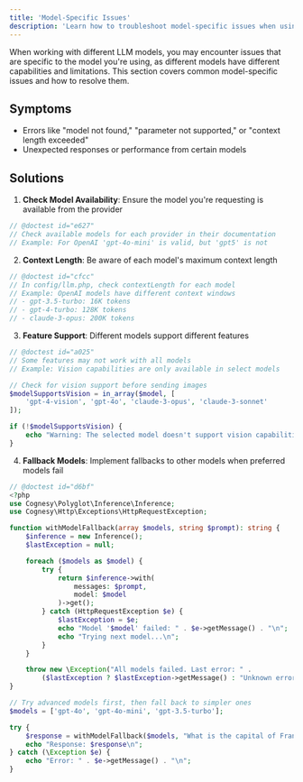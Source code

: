 ```yaml
---
title: 'Model-Specific Issues'
description: 'Learn how to troubleshoot model-specific issues when using Polyglot.'
---
```


When working with different LLM models, you may encounter issues that are specific to the model you're using, as different models have different capabilities and limitations. This section covers common model-specific issues and how to resolve them.


## Symptoms

- Errors like "model not found," "parameter not supported," or "context length exceeded"
- Unexpected responses or performance from certain models

## Solutions

1. **Check Model Availability**: Ensure the model you're requesting is available from the provider
```php
// @doctest id="e627"
// Check available models for each provider in their documentation
// Example: For OpenAI 'gpt-4o-mini' is valid, but 'gpt5' is not
```

2. **Context Length**: Be aware of each model's maximum context length
```php
// @doctest id="cfcc"
// In config/llm.php, check contextLength for each model
// Example: OpenAI models have different context windows
// - gpt-3.5-turbo: 16K tokens
// - gpt-4-turbo: 128K tokens
// - claude-3-opus: 200K tokens
```

3. **Feature Support**: Different models support different features
```php
// @doctest id="a025"
// Some features may not work with all models
// Example: Vision capabilities are only available in select models

// Check for vision support before sending images
$modelSupportsVision = in_array($model, [
    'gpt-4-vision', 'gpt-4o', 'claude-3-opus', 'claude-3-sonnet'
]);

if (!$modelSupportsVision) {
    echo "Warning: The selected model doesn't support vision capabilities\n";
}
```

4. **Fallback Models**: Implement fallbacks to other models when preferred models fail

```php
// @doctest id="d6bf"
<?php
use Cognesy\Polyglot\Inference\Inference;
use Cognesy\Http\Exceptions\HttpRequestException;

function withModelFallback(array $models, string $prompt): string {
    $inference = new Inference();
    $lastException = null;

    foreach ($models as $model) {
        try {
            return $inference->with(
                messages: $prompt,
                model: $model
            )->get();
        } catch (HttpRequestException $e) {
            $lastException = $e;
            echo "Model '$model' failed: " . $e->getMessage() . "\n";
            echo "Trying next model...\n";
        }
    }

    throw new \Exception("All models failed. Last error: " .
        ($lastException ? $lastException->getMessage() : "Unknown error"));
}

// Try advanced models first, then fall back to simpler ones
$models = ['gpt-4o', 'gpt-4o-mini', 'gpt-3.5-turbo'];

try {
    $response = withModelFallback($models, "What is the capital of France?");
    echo "Response: $response\n";
} catch (\Exception $e) {
    echo "Error: " . $e->getMessage() . "\n";
}
```

